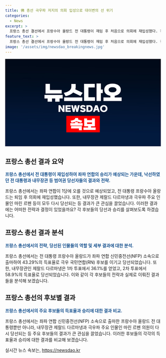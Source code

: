 ```yaml
---
title: 佛 총선 극우파 저지의 의회 입성으로 대이변의 선 위기
categories:
  - News
excerpt: >
  프랑스 총선 결선에서 프랑수아 올랑드 전 대통령이 재임 후 처음으로 의회에 재입성했다. 전직 대통령의 재출마는 이례적이지만 극우파의 위협으로 인해 예외적인 결정을 내린 것으로 설명했다. 민주주의 활성화와 부유세 재도입 등을 공약으로 내걸었으며, 좌파 연합의 승리로 총리 등 범여권 당선자들도 나란히 당선되었다. 그러나 마린 르펜 의원의 친언니가 낙선하여 이목을 끌었다.
feature_text: >
  프랑스 총선 결선에서 프랑수아 올랑드 전 대통령이 재임 후 처음으로 의회에 재입성했다. 전직 대통령의 재출마는 이례적이지만 극우파의 위협으로 인해 예외적인 결정을 내린 것으로 설명했다. 민주주의 활성화와 부유세 재도입 등을 공약으로 내걸었으며, 좌파 연합의 승리로 총리 등 범여권 당선자들도 나란히 당선되었다. 그러나 마린 르펜 의원의 친언니가 낙선하여 이목을 끌었다.
image: '/assets/img/newsdao_breakingnews.jpg'
---
```


<p><img src="/assets/img/newsdao_breakingnews.jpg" alt="bookingtag 속보" /></p>

<h2 data-ke-size="size26">프랑스 총선 결과 요약</h2>

<p  data-ke-size="size16"><b><span style="color: #1a5490;">프랑스 총선에서 전 대통령이 재입성하여 좌파 연합의 승리가 예상되는 가운데, 낙선하였던 전 대통령과 내무장관 등 범여권 당선자들의 결과와 전략.</span></b></p>

<p>프랑스 총선에서는 좌파 연합이 1당에 오를 것으로 예상되었고, 전 대통령 프랑수아 올랑드는 퇴임 후 의회에 재입성했습니다. 또한, 내무장관 제랄드 다르마냉과 극우파 주요 인물인 마린 르펜 등이 모두 다시 당선되는 등 결과가 큰 관심을 끌었습니다. 이러한 결과에는 어떠한 전략과 결정이 있었을까요? 각 후보들의 당선과 승리를 살펴보도록 하겠습니다.</p>

<h2 data-ke-size="size26">프랑스 총선 결과 분석</h2>

<p data-ke-size="size16"><b><span style="color: #1a5490;">프랑스 총선에서의 전략, 당선된 인물들의 역할 및 세부 결과에 대한 분석.</span></b></p>

<p>프랑스 총선에서는 전 대통령 프랑수아 올랑드가 좌파 연합 신민중전선(NFP) 소속으로 출마하여 43.29%의 득표율로 극우 국민연합(RN) 후보를 이기고 당선되었습니다. 또한, 내무장관인 제랄드 다르마냉은 1차 투표에서 36.1%를 얻었고, 2차 투표에서 58.9%의 득표율로 당선되었습니다. 이와 같이 각 후보들의 전략과 실제로 이뤄진 결과들을 분석해 보겠습니다.</p>

<h2 data-ke-size="size26">프랑스 총선의 후보별 결과</h2>

<p data-ke-size="size16"><b><span style="color: #1a5490;">프랑스 총선에서의 주요 후보들의 득표율과 승리에 대한 결과 비교.</span></b></p>

<p>프랑스 총선에서는 좌파 연합 신민중전선(NFP) 소속으로 출마한 프랑수아 올랑드 전 대통령뿐만 아니라, 내무장관 제랄드 다르마냉과 극우파 주요 인물인 마린 르펜 의원이 다시 당선되는 등 주요 후보들의 결과가 큰 관심을 끌었습니다. 이러한 후보들의 각각의 득표율과 승리에 대한 결과를 비교해 보겠습니다. </p>
실시간 뉴스 속보는, <a href="https://newsdao.kr" rel="dofollow">https://newsdao.kr</a>



